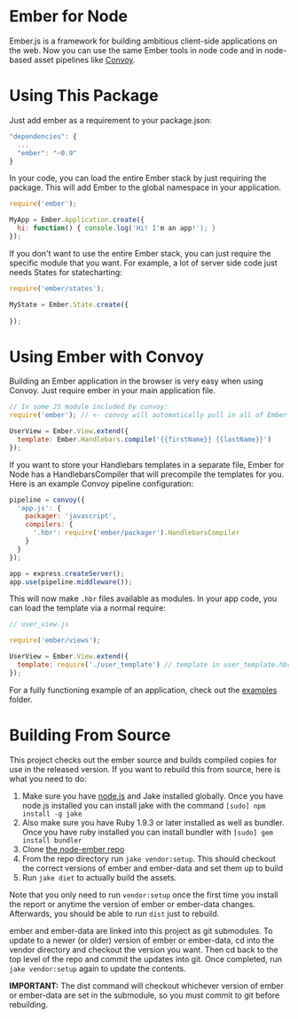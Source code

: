 # Ember for Node

Ember.js is a framework for building ambitious client-side applications on the
web. Now you can use the same Ember tools in node code and in node-based asset
pipelines like [Convoy](http://github.com/charlesjolley/convoy).

# Using This Package

Just add ember as a requirement to your package.json:

```javascript
"dependencies": {
  ...
  "ember": "~0.9"
}
```

In your code, you can load the entire Ember stack by just requiring the package.
This will add Ember to the global namespace in your application.

```javascript
require('ember');

MyApp = Ember.Application.create({
  hi: function() { console.log('Hi! I'm an app!'); }
});
```

If you don't want to use the entire Ember stack, you can just require the 
specific module that you want. For example, a lot of server side code just 
needs States for statecharting:

```javascript
require('ember/states');

MyState = Ember.State.create({
  
});
```

# Using Ember with Convoy

Building an Ember application in the browser is very easy when using Convoy.
Just require ember in your main application file.

```javascript
// In some JS module included by convoy:
require('ember'); // <- convoy will automatically pull in all of Ember.

UserView = Ember.View.extend({
  template: Ember.Handlebars.compile('{{firstName}} {{lastName}}')
});
```

If you want to store your Handlebars templates in a separate file, Ember for
Node has a HandlebarsCompiler that will precompile the templates for you. 
Here is an example Convoy pipeline configuration:

```javascript
pipeline = convoy({
  'app.js': {
    packager: 'javascript',
    compilers: {
      '.hbr': require('ember/packager').HandlebarsCompiler
    }
  }
});

app = express.createServer();
app.use(pipeline.middleware());
```

This will now make `.hbr` files available as modules. In your app code, you
can load the template via a normal require:

```javascript
// user_view.js

require('ember/views');

UserView = Ember.View.extend({
  template: require('./user_template') // template in user_template.hbr
});
```

For a fully functioning example of an application, check out the 
[examples](https://github.com/charlesjolley/node-ember/tree/master/examples) 
folder.

# Building From Source

This project checks out the ember source and builds compiled copies for use in the released version. If you want to rebuild this from source, here is what you need to do:

1.  Make sure you have [node.js](http://nodejs.org) and Jake installed globally. Once
    you have node.js installed you can install jake with the command
    `[sudo] npm install -g jake` 
2.  Also make sure you have Ruby 1.9.3 or later installed as well as bundler. Once
    you have ruby installed you can install bundler with `[sudo] gem install bundler`
3.  Clone [the node-ember repo](http://github.com/charlesjolley/node-ember)
4.  From the repo directory run `jake vendor:setup`. This should checkout the correct 
    versions of ember and ember-data and set them up to build
5.  Run `jake diet` to actually build the assets.

Note that you only need to run `vendor:setup` once the first time you install the report or anytime the version of ember or ember-data changes. Afterwards, you should be able to run `dist` just to rebuild.

ember and ember-data are linked into this project as git submodules. To update to a newer (or older) version of ember or ember-data, cd into the vendor directory and checkout the version you want. Then cd back to the top level of the repo and commit the updates into git. Once completed, run `jake vendor:setup` again to update the contents.

**IMPORTANT:** The dist command will checkout whichever version of ember or ember-data are set in the submodule, so you must commit to git before rebuilding.



